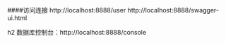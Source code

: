 
####访问连接
http://localhost:8888/user
http://localhost:8888/swagger-ui.html

h2 数据库控制台：http://localhost:8888/console